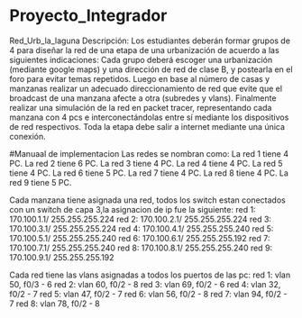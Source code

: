 # Proyecto_Integrador
Red_Urb_la_laguna
Descripción:
Los estudiantes deberán formar grupos de 4 para diseñar la red de una etapa de una urbanización de acuerdo a las siguientes indicaciones:
Cada grupo deberá escoger una urbanización (mediante google maps) y una dirección de red de clase B, y postearla en el foro para evitar    temas repetidos. Luego en base al número de casas y manzanas realizar un adecuado direccionamiento de red que evite que el broadcast de una manzana afecte a otra (subredes y vlans).
Finalmente realizar una simulación de la red en packet tracer, representando cada manzana con 4 pcs e interconectándolas entre sí mediante los dispositivos de red respectivos. Toda la etapa debe salir a internet mediante una única conexión.


#Manuaal de implementacion
Las redes se nombran como:
La red 1 tiene 4 PC.
La red 2 tiene 6 PC.
La red 3 tiene 4 PC.
La red 4 tiene 4 PC.
La red 5 tiene 4 PC.
La red 6 tiene 5 PC.
La red 7 tiene 4 PC.
La red 8 tiene 4 PC.
La red 9 tiene 5 PC.


Cada  manzana tiene asignada una red, todos los switch estan conectados con un switch de capa 3,la asignacion de ip fue la siguiente:
red 1: 170.100.1.1/ 255.255.255.224
red 2: 170.100.2.1/ 255.255.255.224
red 3: 170.100.3.1/ 255.255.255.224
red 4: 170.100.4.1/ 255.255.255.240
red 5: 170.100.5.1/ 255.255.255.240
red 6: 170.100.6.1/ 255.255.255.192
red 7: 170.100.7.1/ 255.255.255.240
red 8: 170.100.8.1/ 255.255.255.240
red 9: 170.100.9.1/ 255.255.255.192

Cada red tiene las vlans asignadas a todos los puertos de las pc:
red 1: vlan 50, f0/3 - 6
red 2: vlan 60, f0/2 - 8
red 3: vlan 69, f0/2 - 6
red 4: vlan 32, f0/2 - 7
red 5: vlan 47, f0/2 - 7
red 6: vlan 56, f0/2 - 8
red 7: vlan 94, f0/2 - 7
red 8: vlan 78, f0/2 - 8
 
